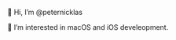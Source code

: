 👋 Hi, I’m @peternicklas

👀 I’m interested in macOS and iOS develeopment.


<!---
peternicklas/peternicklas is a ✨ special ✨ repository because its `README.md` (this file) appears on your GitHub profile.
You can click the Preview link to take a look at your changes.
--->
